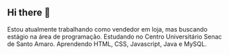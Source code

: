 ## Hi there 👋

Estou atualmente trabalhando como vendedor em loja, mas buscando estágio na área de programação.
Estudando no Centro Universitário Senac de Santo Amaro.
Aprendendo HTML, CSS, Javascript, Java e MySQL.
